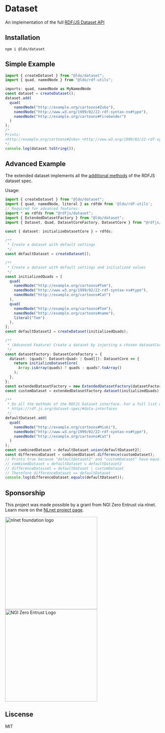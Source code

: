 # Dataset

An implementation of the full [RDF/JS Dataset API](https://rdf.js.org/dataset-spec/)

## Installation

```
npm i @ldo/dataset
```

## Simple Example

```typescript
import { createDataset } from "@ldo/dataset";
import { quad, namedNode } from "@ldo/rdf-utils";

imports: quad, namedNode as MyNamedNode
const dataset = createDataset();
dataset.add(
  quad(
    namedNode("http://example.org/cartoons#Zuko"),
    namedNode("http://www.w3.org/1999/02/22-rdf-syntax-ns#type"),
    namedNode("http://example.org/cartoons#Firebender")
  )
);
/*
Prints:
<http://example.org/cartoons#Zuko> <http://www.w3.org/1999/02/22-rdf-syntax-ns#type> <http://example.org/cartoons#Firebender> .
*/
console.log(dataset.toString());
```

## Advanced Example

The extended dataset implements all the [additional methods](https://rdf.js.org/dataset-spec/#dataset-interface) of the RDFJS dataset spec.

Usage:
```typescript
import { createDataset } from "@ldo/dataset";
import { quad, namedNode, literal } as rdfdm from '@ldo/rdf-utils';
// Required for advanced features:
import * as rdfds from "@rdfjs/dataset";
import { ExtendedDatasetFactory } from "@ldo/dataset";
import { Dataset, Quad, DatasetCoreFactory, DatasetCore } from "@rdfjs/types";

const { dataset: initializeDatasetCore } = rdfds;

/**
 * Create a dataset with default settings
 */
const defaultDataset = createDataset();

/**
 * Create a dataset with default settings and initialized values
 */
const initializedQuads = [
  quad(
    namedNode("http://example.org/cartoons#Tom"),
    namedNode("http://www.w3.org/1999/02/22-rdf-syntax-ns#type"),
    namedNode("http://example.org/cartoons#Cat")
  ),
  quad(
    namedNode("http://example.org/cartoons#Tom"),
    namedNode("http://example.org/cartoons#name"),
    literal("Tom")
  ),
];
const defaultDataset2 = createDataset(initializedQuads);

/**
 * (Advanced Feature) Create a dataset by injecting a chosen datasetCore and datasetCoreFactory
 */
const datasetFactory: DatasetCoreFactory = {
  dataset: (quads?: Dataset<Quad> | Quad[]): DatasetCore => {
    return initializeDatasetCore(
      Array.isArray(quads) ? quads : quads?.toArray()
    );
  },
};
const extendedDatasetFactory = new ExtendedDatasetFactory(datasetFactory);
const customDataset = extendedDatasetFactory.dataset(initializedQuads);

/**
 * Do all the methods of the RDFJS Dataset interface. For a full list of methods, go to
 * https://rdf.js.org/dataset-spec/#data-interfaces
 */
defaultDataset.add(
  quad(
    namedNode("http://example.org/cartoons#Miuki"),
    namedNode("http://www.w3.org/1999/02/22-rdf-syntax-ns#type"),
    namedNode("http://example.org/cartoons#Cat")
  )
);
const combinedDataset = defaultDataset.union(defaultDataset2);
const differenceDataset = combinedDataset.difference(customDataset);
// Prints true because "defaultDataset2" and "customDataset" have equal values
// combinedDataset = defaultDataset ∪ defaultDataset2
// differenceDatasset = defaultDataset \ customDataset
// Therefore differenceDataset == defaultDataset
console.log(differenceDataset.equals(defaultDataset));
```

## Sponsorship
This project was made possible by a grant from NGI Zero Entrust via nlnet. Learn more on the [NLnet project page](https://nlnet.nl/project/SolidUsableApps/).

[<img src="https://nlnet.nl/logo/banner.png" alt="nlnet foundation logo" width="300" />](https://nlnet.nl/)
[<img src="https://nlnet.nl/image/logos/NGI0Entrust_tag.svg" alt="NGI Zero Entrust Logo" width="300" />](https://nlnet.nl/)

## Liscense
MIT